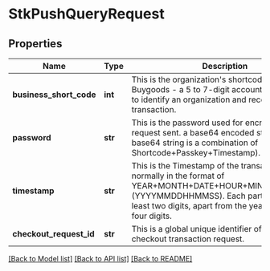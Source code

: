 # StkPushQueryRequest

## Properties
Name | Type | Description | Notes
------------ | ------------- | ------------- | -------------
**business_short_code** | **int** | This is the organization&#x27;s shortcode (Paybill or Buygoods - a 5 to 7-digit account number) used to identify an organization and receive the transaction. | [optional] 
**password** | **str** | This is the password used for encrypting the request sent. a base64 encoded string. (The base64 string is a combination of Shortcode+Passkey+Timestamp). | [optional] 
**timestamp** | **str** | This is the Timestamp of the transaction, normally in the format of YEAR+MONTH+DATE+HOUR+MINUTE+SECOND (YYYYMMDDHHMMSS). Each part should be at least two digits, apart from the year which takes four digits. | [optional] 
**checkout_request_id** | **str** | This is a global unique identifier of the processed checkout transaction request. | [optional] 

[[Back to Model list]](../README.md#documentation-for-models) [[Back to API list]](../README.md#documentation-for-api-endpoints) [[Back to README]](../README.md)

